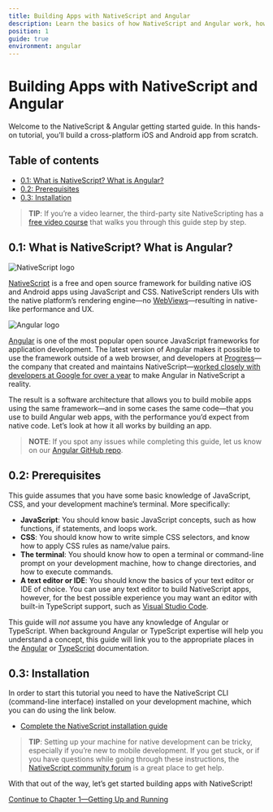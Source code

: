 ```yaml
---
title: Building Apps with NativeScript and Angular
description: Learn the basics of how NativeScript and Angular work, how to set up your system, and how to create your first app
position: 1
guide: true
environment: angular
---
```


# Building Apps with NativeScript and Angular

Welcome to the NativeScript & Angular getting started guide. In this hands-on tutorial, you’ll build a cross-platform iOS and Android app from scratch.

## Table of contents

- [0.1: What is NativeScript? What is Angular?](#01-what-is-nativescript-what-is-angular)
- [0.2: Prerequisites](#02-prerequisites)
- [0.3: Installation](#03-installation)

> **TIP**: If you’re a video learner, the third-party site NativeScripting has a [free video course](https://nativescripting.com/course/nativescript-with-angular-getting-started-guide) that walks you through this guide step by step.

## 0.1: What is NativeScript? What is Angular?

<div class="intro-box">
  <img src="../img/cli-getting-started/angular/chapter0/NativeScript_logo.png" class="plain" alt="NativeScript logo">
  <p><a href="https://www.nativescript.org/">NativeScript</a> is a free and open source framework for building native iOS and Android apps using JavaScript and CSS. NativeScript renders UIs with the native platform’s rendering engine—no <a href="http://developer.telerik.com/featured/what-is-a-webview/">WebViews</a>—resulting in native-like performance and UX.</p>
</div>

<div class="intro-box">
  <img src="../img/cli-getting-started/angular/chapter0/Angular_logo.png" class="plain" alt="Angular logo">
  <p><a href="https://angular.io/">Angular</a> is one of the most popular open source JavaScript frameworks for application development. The latest version of Angular makes it possible to use the framework outside of a web browser, and developers at <a href="https://www.progress.com/">Progress</a>—the company that created and maintains NativeScript—<a href="http://angularjs.blogspot.com/2015/12/building-mobile-apps-with-angular-2-and.html">worked closely with developers at Google for over a year</a> to make Angular in NativeScript a reality.</p>
</div>

The result is a software architecture that allows you to build mobile apps using the same framework—and in some cases the same code—that you use to build Angular web apps, with the performance you’d expect from native code. Let’s look at how it all works by building an app.

> **NOTE**: If you spot any issues while completing this guide, let us know on our [Angular GitHub repo](https://github.com/NativeScript/nativescript-angular/issues).

## 0.2: Prerequisites

This guide assumes that you have some basic knowledge of JavaScript, CSS, and your development machine’s terminal. More specifically:

* **JavaScript**: You should know basic JavaScript concepts, such as how functions, if statements, and loops work.
* **CSS**: You should know how to write simple CSS selectors, and know how to apply CSS rules as name/value pairs.
* **The terminal**: You should know how to open a terminal or command-line prompt on your development machine, how to change directories, and how to execute commands.
* **A text editor or IDE**: You should know the basics of your text editor or IDE of choice. You can use any text editor to build NativeScript apps, however, for the best possible experience you may want an editor with built-in TypeScript support, such as [Visual Studio Code](https://code.visualstudio.com/).

This guide will _not_ assume you have any knowledge of Angular or TypeScript. When background Angular or TypeScript expertise will help you understand a concept, this guide will link you to the appropriate places in the [Angular](https://angular.io/docs/ts/latest/) or [TypeScript](http://www.typescriptlang.org/Handbook) documentation.

## 0.3: Installation

In order to start this tutorial you need to have the NativeScript CLI (command-line interface) installed on your development machine, which you can do using the link below.

* [Complete the NativeScript installation guide](/start/quick-setup)

> **TIP**: Setting up your machine for native development can be tricky, especially if you’re new to mobile development. If you get stuck, or if you have questions while going through these instructions, the [NativeScript community forum](http://forum.nativescript.org/) is a great place to get help.

With that out of the way, let’s get started building apps with NativeScript!

<div class="next-chapter-link-container">
  <a href="ng-chapter-1">Continue to Chapter 1—Getting Up and Running</a>
</div>
